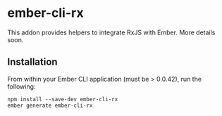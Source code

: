 # ember-cli-rx

This addon provides helpers to integrate RxJS with Ember. More details soon.

## Installation

From within your Ember CLI application (must be > 0.0.42), run the
following:

    npm install --save-dev ember-cli-rx
    ember generate ember-cli-rx
